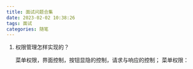 ```yaml
---
title: 面试问题合集
date: 2023-02-02 10:38:26
tags: 面试
categories: 随笔
---
```


1. 权限管理怎样实现的？

    菜单权限，界面控制，按钮显隐的控制，请求与响应的控制；
    菜单权限：
    